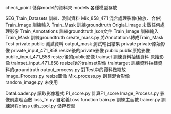 check_point 		儲存model的資料夾
models			各種模型存放

SEG_Train_Datasets	訓練、測試資料
	Mix_858_471		混合處理影像(縮放、合併)
		Train_Image	訓練輸入
		Train_Mask	訓練groundtruth
	Origial_image	未做任何處理影像
		Train_Annotations 訓練groundtruth json文件
		Train_Image	訓練輸入
		Train_Mask	訓練groundtruth
		create_mask.py 將Annotations轉成Train_Mask
	Test			private public 測試資料
		output_mask	測試輸出結果
		private	private原始影像
		private_input_471_858	resize後的private影像
		public	public原始影像
		public_input_471_858	resize後的public影像
		trainset	訓練資料抽樣資料 原始影像
		trainset_input_471_858	resize後的trainset影像
		traintarget	訓練資料抽樣資料的groundtruth
		output_process.py	對Test中的資料做縮放	
	Image_Process.py	resize圖像
	Mix_process.py	創建混合影像
	random_image.py	未使用

	
DataLoader.py		讀取影像程式
F1_score.py			計算F1_score
Image_Process.py		影像前處理函數
loss_fn.py			自定義Loss function
train.py			訓練主函數
trainer.py			訓練過程class
utils_tool.py		儲存模型
